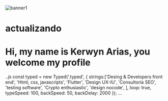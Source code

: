 ![banner1](https://user-images.githubusercontent.com/73326157/152662795-462d31e4-00ed-4cdf-8c16-6ec2d47f611f.png)
<h1> actualizando</h1>
  
<h1> Hi, my name is Kerwyn Arias, you welcome my profile</h1>
..js
const typed = new Typed('.typed', {
	strings:['Desing & Developers front end',
	 'Html, css, javascripts',
	 'Flutter',
   'Design UX-IU',
	 'Consultoría SEO',
   'testing software',
   'Crypto enthusiastic',
   'design nocode',
  ],
	 loop: true,
	 typeSpeed: 100,
	 backSpeed: 50,
	 backDelay: 2000
  });
  ...

